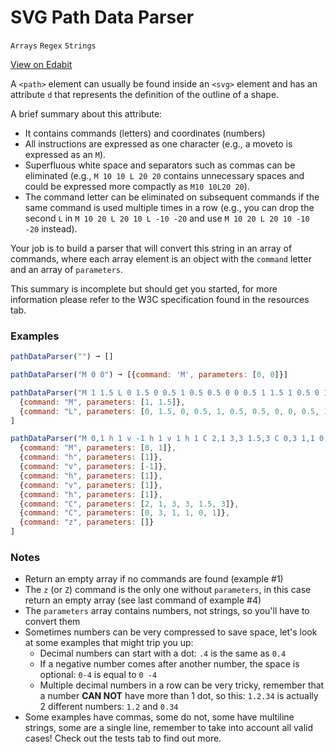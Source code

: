 # SVG Path Data Parser

`Arrays` `Regex` `Strings`

[View on Edabit](https://edabit.com/challenge/ysMrKPGby3FXiYtQn)

A `<path>` element can usually be found inside an `<svg>` element and has an attribute `d` that represents the definition of the outline of a shape.

A brief summary about this attribute:

- It contains commands (letters) and coordinates (numbers)
- All instructions are expressed as one character (e.g., a moveto is expressed as an `M`).
- Superfluous white space and separators such as commas can be eliminated (e.g., `M 10 10 L 20 20` contains unnecessary spaces and could be expressed more compactly as `M10 10L20 20`).
- The command letter can be eliminated on subsequent commands if the same command is used multiple times in a row (e.g., you can drop the second `L` in `M 10 20 L 20 10 L -10 -20` and use `M 10 20 L 20 10 -10 -20` instead).

Your job is to build a parser that will convert this string in an array of commands, where each array element is an object with the `command` letter and an array of `parameters`.

This summary is incomplete but should get you started, for more information please refer to the W3C specification found in the resources tab.

### Examples

```js
pathDataParser("") ➞ []

pathDataParser("M 0 0") ➞ [{command: 'M', parameters: [0, 0]}]

pathDataParser("M 1 1.5 L 0 1.5 0 0.5 1 0.5 0.5 0 0 0.5 1 1.5 1 0.5 0 1.5" ➞ [
  {command: "M", parameters: [1, 1.5]},
  {command: "L", parameters: [0, 1.5, 0, 0.5, 1, 0.5, 0.5, 0, 0, 0.5, 1, 1.5, 1, 0.5, 0, 1.5]}
]

pathDataParser("M 0,1 h 1 v -1 h 1 v 1 h 1 C 2,1 3,3 1.5,3 C 0,3 1,1 0,1 z" ➞ [
  {command: "M", parameters: [0, 1]},
  {command: "h", parameters: [1]},
  {command: "v", parameters: [-1]},
  {command: "h", parameters: [1]},
  {command: "v", parameters: [1]},
  {command: "h", parameters: [1]},
  {command: "C", parameters: [2, 1, 3, 3, 1.5, 3]},
  {command: "C", parameters: [0, 3, 1, 1, 0, 1]},
  {command: "z", parameters: []}
]
```

### Notes

- Return an empty array if no commands are found (example #1)
- The `z` (or `Z`) command is the only one without `parameters`, in this case return an empty array (see last command of example #4)
- The `parameters` array contains numbers, not strings, so you'll have to convert them
- Sometimes numbers can be very compressed to save space, let's look at some examples that might trip you up:
  - Decimal numbers can start with a dot: `.4` is the same as `0.4`
  - If a negative number comes after another number, the space is optional: `0-4` is equal to `0 -4`
  - Multiple decimal numbers in a row can be very tricky, remember that a number **CAN NOT** have more than 1 dot, so this: `1.2.34` is actually 2 different numbers: `1.2` and `0.34`
- Some examples have commas, some do not, some have multiline strings, some are a single line, remember to take into account all valid cases! Check out the tests tab to find out more.
